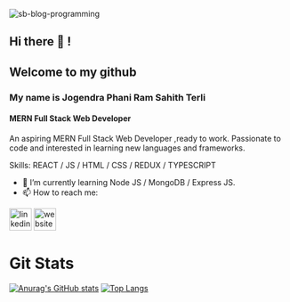 
![sb-blog-programming](https://github.com/ram718/ram718/assets/110825928/0411a335-589d-418c-84ea-a55ea591b565)



## Hi there 👋 ! 
## Welcome to my github

### My name is Jogendra Phani Ram Sahith Terli
#### MERN Full Stack Web Developer
An aspiring MERN Full Stack Web Developer ,ready to work. Passionate to code and interested in learning new languages and frameworks.

Skills: REACT / JS / HTML / CSS / REDUX / TYPESCRIPT

- 🌱 I’m currently learning Node JS / MongoDB / Express JS.
- 📫 How to reach me: <a href='ram.sahith6@gmail.com'></a>


[<img src='https://cdn.jsdelivr.net/npm/simple-icons@3.0.1/icons/linkedin.svg' alt='linkedin' height='40'>](https://www.linkedin.com/in/ram-sahith-terli-b4073a1a9//)  [<img src='https://cdn.jsdelivr.net/npm/simple-icons@3.0.1/icons/icloud.svg' alt='website' height='40'>](https://ram718.github.io/)  

# Git Stats

[![Anurag's GitHub stats](https://github-readme-stats.vercel.app/api?username=ram718)](https://github.com/anuraghazra/github-readme-stats)
[![Top Langs](https://github-readme-stats.vercel.app/api/top-langs/?username=ram718&layout=compact)](https://github.com/anuraghazra/github-readme-stats)

